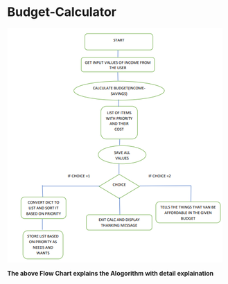 # Budget-Calculator

<img src=https://github.com/Karthikay2002/Budget-Calculator/blob/master/flowchart.PNG> </img>

<b>The above Flow Chart explains the Alogorithm with detail explaination</b>
